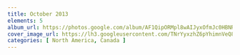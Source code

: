 ```yaml
---
title: October 2013
elements: 5
album_url: https://photos.google.com/album/AF1QipORMpl8wAIJyxOfmJc0HBNR5SAPUT27R4RRFJ_A
cover_image_url: https://lh3.googleusercontent.com/TNrYyxzhZ6pYhimnVeQ8sWa8TzmhTW-sLadE_jQXgAm_N_BqTh5FwU6ng7DQS3NuyOGac1T87CHGO_aGgu2YKw3l3gdffD0pQfghVI2tKT2Hlyj5YrbXstex-eaS-7XncA993sihK8Q2oJH3jj3O2IQUYur1nSEm7idLWRMvNWLXLwTu3DI-ZegtI7sfQTV3-gqzPCSto7mXklvcolJSO_JgR-VTvgbAjkYY0f-UXORJscbL2vT5JJTEwECBs9EqLGSZY4Ce1EJqj2BzzI8AsYKqdvQQ6XuMEUFTFCdMN4FUX1iG9Y-mbZcF21R3TOO90pCtFWNEQltzYesmZ6lZGEp3E0Zg6RlSJxy7pcECyfsbr0Ky_gckl4rGWjz-PGfC9g1YtfS0wEFGM4eR5iaxMZBOsZhMD7nHMz2JMYt3WCNttSYIOul4Ub7QctqcZbsxkwCleCb8JfJOincGSX1C23g5Q8OA3Gapwu_WFfVzh88R-uzmzMWrD80MTkSfileE8p2Ga2AOMqAPxqNrL-gPDi5NfAwnAWzU1VSBtNRTPcO-TiKDtTA8Z0MT8Zf4ZDLQQWUAf6m3zxDttNFjURl3RNFLhQxOW7V1tBNUAI8lp12WusMkespWaNY6j_8hMH_GXELgkEBaANiC3_K2-62KyWAeEg=s195-p-k-no
categories: [ North America, Canada ]
---
```

